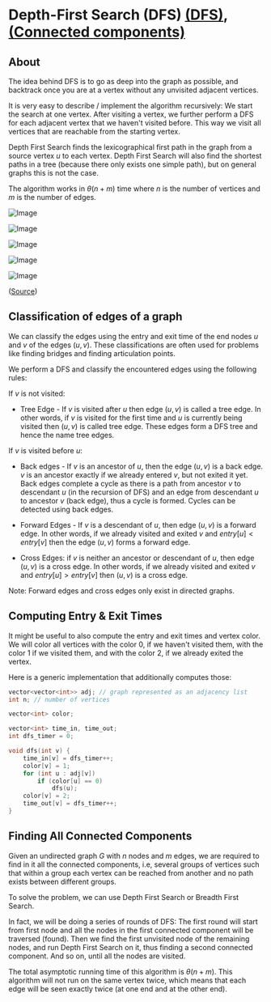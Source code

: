 # Depth-First Search (DFS) [(DFS)](./dfs.cpp), [(Connected components)](./connected-components.cpp)

## About

The idea behind DFS is to go as deep into the graph as possible, and backtrack once you are at a vertex without any unvisited adjacent vertices.

It is very easy to describe / implement the algorithm recursively: We start the search at one vertex. After visiting a vertex, we further perform a DFS for each adjacent vertex that we haven't visited before. This way we visit all vertices that are reachable from the starting vertex.

Depth First Search finds the lexicographical first path in the graph from a source vertex $u$ to each vertex. Depth First Search will also find the shortest paths in a tree (because there only exists one simple path), but on general graphs this is not the case.

The algorithm works in $\theta(n + m)$ time where $n$ is the number of vertices and $m$ is the number of edges.

![Image](https://www.interviewcake.com/images/svgs/depth_first_search_root.svg?bust=206)

![Image](https://www.interviewcake.com/images/svgs/depth_first_search_dead_end_one.svg?bust=206)

![Image](https://www.interviewcake.com/images/svgs/depth_first_search_dead_end_two.svg?bust=206)

![Image](https://www.interviewcake.com/images/svgs/depth_first_search_dead_end_three.svg?bust=206)

![Image](https://www.interviewcake.com/images/svgs/depth_first_search_dead_end_four.svg?bust=206)

([Source](https://www.interviewcake.com/concept/cpp/dfs))

## Classification of edges of a graph

We can classify the edges using the entry and exit time of the end nodes $u$ and $v$ of the edges $(u,v)$. These classifications are often used for problems like finding bridges and finding articulation points.

We perform a DFS and classify the encountered edges using the following rules:

If $v$ is not visited:

-   Tree Edge - If $v$ is visited after $u$ then edge $(u,v)$ is called a tree edge. In other words, if $v$ is visited for the first time and $u$ is currently being visited then $(u,v)$ is called tree edge. These edges form a DFS tree and hence the name tree edges.

If $v$ is visited before $u$:

-   Back edges - If $v$ is an ancestor of $u$, then the edge $(u,v)$ is a back edge. $v$ is an ancestor exactly if we already entered $v$, but not exited it yet. Back edges complete a cycle as there is a path from ancestor $v$ to descendant $u$ (in the recursion of DFS) and an edge from descendant $u$ to ancestor $v$ (back edge), thus a cycle is formed. Cycles can be detected using back edges.

-   Forward Edges - If $v$ is a descendant of $u$, then edge $(u,v)$ is a forward edge. In other words, if we already visited and exited $v$ and $entry[u]<entry[v]$ then the edge $(u,v)$ forms a forward edge.

-   Cross Edges: if $v$ is neither an ancestor or descendant of $u$, then edge $(u,v)$ is a cross edge. In other words, if we already visited and exited $v$ and $entry[u]>entry[v]$ then $(u,v)$ is a cross edge.

Note: Forward edges and cross edges only exist in directed graphs.

## Computing Entry & Exit Times

It might be useful to also compute the entry and exit times and vertex color. We will color all vertices with the color $0$, if we haven't visited them, with the color $1$ if we visited them, and with the color $2$, if we already exited the vertex.

Here is a generic implementation that additionally computes those:

```cpp
vector<vector<int>> adj; // graph represented as an adjacency list
int n; // number of vertices

vector<int> color;

vector<int> time_in, time_out;
int dfs_timer = 0;

void dfs(int v) {
    time_in[v] = dfs_timer++;
    color[v] = 1;
    for (int u : adj[v])
        if (color[u] == 0)
            dfs(u);
    color[v] = 2;
    time_out[v] = dfs_timer++;
}
```

## Finding All Connected Components

Given an undirected graph $G$ with $n$ nodes and $m$ edges, we are required to find in it all the connected components, i.e, several groups of vertices such that within a group each vertex can be reached from another and no path exists between different groups.

To solve the problem, we can use Depth First Search or Breadth First Search.

In fact, we will be doing a series of rounds of DFS: The first round will start from first node and all the nodes in the first connected component will be traversed (found). Then we find the first unvisited node of the remaining nodes, and run Depth First Search on it, thus finding a second connected component. And so on, until all the nodes are visited.

The total asymptotic running time of this algorithm is $\theta(n + m)$. This algorithm will not run on the same vertex twice, which means that each edge will be seen exactly twice (at one end and at the other end).
